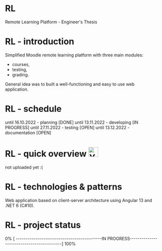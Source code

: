 # RL
Remote Learning Platform - Engineer's Thesis

# RL - introduction
Simplified Moodle remote learning platform with three main modules:
- courses,
- testing,
- grading.

General idea was to built a well-functioning and easy to use web application.

# RL - schedule
until 16.10.2022 - planning [DONE]
until 13.11.2022 - developing [IN PROGRESS]
until 27.11.2022 - testing [OPEN]
until 13.12.2022 - documentation [OPEN]

# RL - quick overview <a href="http://www.youtube.com/"><img src="https://upload.wikimedia.org/wikipedia/commons/thumb/0/09/YouTube_full-color_icon_%282017%29.svg/159px-YouTube_full-color_icon_%282017%29.svg.png" alt="Youtube icon, link to youtube video: WeeklyS - quick overview" width="32"></a>
not uploaded yet :(

# RL - technologies & patterns
Web application based on client-server architecture using Angular 13 and .NET 6 (C#10).

# RL - project status
0% [ --------------------------------------------IN PROGRESS-------------------------------------------] 100%
